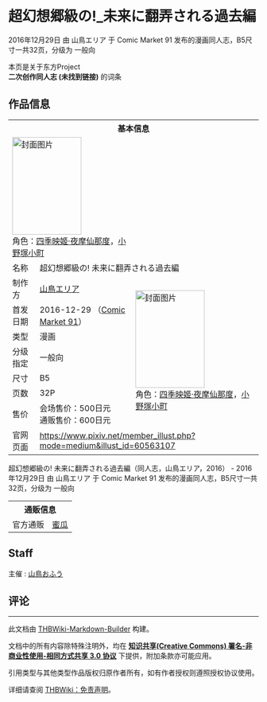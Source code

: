 # 超幻想郷級の!_未来に翻弄される過去編

<!-- source html: G:\repos\THBWiki-Markdown-Builder\THBWikiMarkdown\Temp\main\8\8b\ns0%3A%E8%B6%85%E5%B9%BB%E6%83%B3%E9%83%B7%E7%B4%9A%E3%81%AE%21_%E6%9C%AA%E6%9D%A5%E3%81%AB%E7%BF%BB%E5%BC%84%E3%81%95%E3%82%8C%E3%82%8B%E9%81%8E%E5%8E%BB%E7%B7%A8.html -->

2016年12月29日 由 山鳥エリア 于 Comic Market 91 发布的漫画同人志，B5尺寸一共32页，分级为 一般向

本页是关于东方Project  
 **二次创作同人志 (未找到链接)** 的词条
## 作品信息

<table><tbody><tr><th colspan="3">基本信息</th></tr><tr><td class="cover-artwork-mobile" colspan="2"><a href="./文件-超幻想郷級の!_未来に翻弄される過去編封面.jpg.md" class="image" title="封面图片"><img alt="封面图片" src="https://upload.thwiki.cc/thumb/4/42/%E8%B6%85%E5%B9%BB%E6%83%B3%E9%83%B7%E7%B4%9A%E3%81%AE%21_%E6%9C%AA%E6%9D%A5%E3%81%AB%E7%BF%BB%E5%BC%84%E3%81%95%E3%82%8C%E3%82%8B%E9%81%8E%E5%8E%BB%E7%B7%A8%E5%B0%81%E9%9D%A2.jpg/139px-%E8%B6%85%E5%B9%BB%E6%83%B3%E9%83%B7%E7%B4%9A%E3%81%AE%21_%E6%9C%AA%E6%9D%A5%E3%81%AB%E7%BF%BB%E5%BC%84%E3%81%95%E3%82%8C%E3%82%8B%E9%81%8E%E5%8E%BB%E7%B7%A8%E5%B0%81%E9%9D%A2.jpg" decoding="async" loading="lazy" width="139" height="196" srcset="https://upload.thwiki.cc/thumb/4/42/%E8%B6%85%E5%B9%BB%E6%83%B3%E9%83%B7%E7%B4%9A%E3%81%AE%21_%E6%9C%AA%E6%9D%A5%E3%81%AB%E7%BF%BB%E5%BC%84%E3%81%95%E3%82%8C%E3%82%8B%E9%81%8E%E5%8E%BB%E7%B7%A8%E5%B0%81%E9%9D%A2.jpg/208px-%E8%B6%85%E5%B9%BB%E6%83%B3%E9%83%B7%E7%B4%9A%E3%81%AE%21_%E6%9C%AA%E6%9D%A5%E3%81%AB%E7%BF%BB%E5%BC%84%E3%81%95%E3%82%8C%E3%82%8B%E9%81%8E%E5%8E%BB%E7%B7%A8%E5%B0%81%E9%9D%A2.jpg 1.5x, https://upload.thwiki.cc/thumb/4/42/%E8%B6%85%E5%B9%BB%E6%83%B3%E9%83%B7%E7%B4%9A%E3%81%AE%21_%E6%9C%AA%E6%9D%A5%E3%81%AB%E7%BF%BB%E5%BC%84%E3%81%95%E3%82%8C%E3%82%8B%E9%81%8E%E5%8E%BB%E7%B7%A8%E5%B0%81%E9%9D%A2.jpg/278px-%E8%B6%85%E5%B9%BB%E6%83%B3%E9%83%B7%E7%B4%9A%E3%81%AE%21_%E6%9C%AA%E6%9D%A5%E3%81%AB%E7%BF%BB%E5%BC%84%E3%81%95%E3%82%8C%E3%82%8B%E9%81%8E%E5%8E%BB%E7%B7%A8%E5%B0%81%E9%9D%A2.jpg 2x" data-file-width="567" data-file-height="800"></a><div class="cover-char">角色：<a href="./四季映姬·夜摩仙那度.md" title="四季映姬·夜摩仙那度">四季映姬·夜摩仙那度</a>，<a href="./小野塚小町.md" title="小野塚小町">小野塚小町</a></div></td>
</tr><tr><td class="label">名称</td><td colspan="2"> 超幻想郷級の! 未来に翻弄される過去編 </td></tr><tr><td class="label">制作方</td><td><a href="./山鳥エリア.md" title="山鳥エリア">山鳥エリア</a></td><td class="cover-artwork" rowspan="7" style="min-width:196px;"><a href="./文件-超幻想郷級の!_未来に翻弄される過去編封面.jpg.md" class="image" title="封面图片"><img alt="封面图片" src="https://upload.thwiki.cc/thumb/4/42/%E8%B6%85%E5%B9%BB%E6%83%B3%E9%83%B7%E7%B4%9A%E3%81%AE%21_%E6%9C%AA%E6%9D%A5%E3%81%AB%E7%BF%BB%E5%BC%84%E3%81%95%E3%82%8C%E3%82%8B%E9%81%8E%E5%8E%BB%E7%B7%A8%E5%B0%81%E9%9D%A2.jpg/139px-%E8%B6%85%E5%B9%BB%E6%83%B3%E9%83%B7%E7%B4%9A%E3%81%AE%21_%E6%9C%AA%E6%9D%A5%E3%81%AB%E7%BF%BB%E5%BC%84%E3%81%95%E3%82%8C%E3%82%8B%E9%81%8E%E5%8E%BB%E7%B7%A8%E5%B0%81%E9%9D%A2.jpg" decoding="async" loading="lazy" width="139" height="196" srcset="https://upload.thwiki.cc/thumb/4/42/%E8%B6%85%E5%B9%BB%E6%83%B3%E9%83%B7%E7%B4%9A%E3%81%AE%21_%E6%9C%AA%E6%9D%A5%E3%81%AB%E7%BF%BB%E5%BC%84%E3%81%95%E3%82%8C%E3%82%8B%E9%81%8E%E5%8E%BB%E7%B7%A8%E5%B0%81%E9%9D%A2.jpg/208px-%E8%B6%85%E5%B9%BB%E6%83%B3%E9%83%B7%E7%B4%9A%E3%81%AE%21_%E6%9C%AA%E6%9D%A5%E3%81%AB%E7%BF%BB%E5%BC%84%E3%81%95%E3%82%8C%E3%82%8B%E9%81%8E%E5%8E%BB%E7%B7%A8%E5%B0%81%E9%9D%A2.jpg 1.5x, https://upload.thwiki.cc/thumb/4/42/%E8%B6%85%E5%B9%BB%E6%83%B3%E9%83%B7%E7%B4%9A%E3%81%AE%21_%E6%9C%AA%E6%9D%A5%E3%81%AB%E7%BF%BB%E5%BC%84%E3%81%95%E3%82%8C%E3%82%8B%E9%81%8E%E5%8E%BB%E7%B7%A8%E5%B0%81%E9%9D%A2.jpg/278px-%E8%B6%85%E5%B9%BB%E6%83%B3%E9%83%B7%E7%B4%9A%E3%81%AE%21_%E6%9C%AA%E6%9D%A5%E3%81%AB%E7%BF%BB%E5%BC%84%E3%81%95%E3%82%8C%E3%82%8B%E9%81%8E%E5%8E%BB%E7%B7%A8%E5%B0%81%E9%9D%A2.jpg 2x" data-file-width="567" data-file-height="800"></a><div class="cover-char">角色：<a href="./四季映姬·夜摩仙那度.md" title="四季映姬·夜摩仙那度">四季映姬·夜摩仙那度</a>，<a href="./小野塚小町.md" title="小野塚小町">小野塚小町</a></div></td>
</tr><tr><td class="label">首发日期</td><td>2016-12-29&#160;（<a href="/展会作品列表?e=Comic+Market%2391">Comic Market 91</a>）</td></tr><tr><td class="label">类型</td><td>漫画</td></tr><tr><td class="label">分级指定</td><td>一般向</td></tr><tr><td class="label">尺寸</td><td>B5</td></tr><tr><td class="label">页数</td><td>32P</td></tr><tr><td class="label">售价</td><td>会场售价：500日元<br>通贩售价：600日元</td></tr>
<tr><td class="label">官网页面</td><td colspan="2"><a rel="nofollow" class="external free" href="https://www.pixiv.net/member_illust.php?mode=medium&amp;illust_id=60563107">https://www.pixiv.net/member_illust.php?mode=medium&amp;illust_id=60563107</a></td></tr></tbody></table>

超幻想郷級の! 未来に翻弄される過去編（同人志，山鳥エリア，2016） - 2016年12月29日 由 山鳥エリア 于 Comic Market 91 发布的漫画同人志，B5尺寸一共32页，分级为 一般向

<table><tbody><tr><th colspan="3">通贩信息</th></tr><tr><td class="label">官方通贩</td><td colspan="2"><a rel="nofollow" class="external text" href="https://www.melonbooks.co.jp/detail/detail.php?product_id=197211">蜜瓜</a></td></tr></tbody></table>


## Staff
主催
: [山鳥おふう](./山鳥おふう.md)

## 评论




---

此文档由 [THBWiki-Markdown-Builder](https://github.com/Delsin-Yu/THBWiki-Markdown-Builder) 构建。

文档中的所有内容除特殊注明外，均在 [**知识共享(Creative Commons) 署名-非商业性使用-相同方式共享 3.0 协议**](https://creativecommons.org/licenses/by-sa/3.0/deed.zh-hans) 下提供，附加条款亦可能应用。

引用类型与其他类型作品版权归原作者所有，如有作者授权则遵照授权协议使用。

详细请查阅 [THBWiki：免责声明](https://thbwiki.cc/THBWiki:%E5%85%8D%E8%B4%A3%E5%A3%B0%E6%98%8E)。


